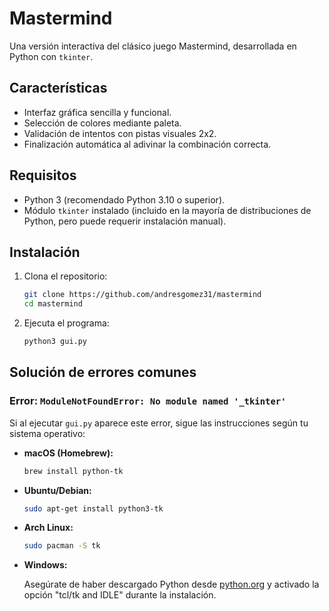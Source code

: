 # Mastermind

Una versión interactiva del clásico juego Mastermind, desarrollada en Python con `tkinter`.

## Características

- Interfaz gráfica sencilla y funcional.
- Selección de colores mediante paleta.
- Validación de intentos con pistas visuales 2x2.
- Finalización automática al adivinar la combinación correcta.

## Requisitos

- Python 3 (recomendado Python 3.10 o superior).
- Módulo `tkinter` instalado (incluido en la mayoría de distribuciones de Python, pero puede requerir instalación manual).

## Instalación

1. Clona el repositorio:

    ```bash
    git clone https://github.com/andresgomez31/mastermind
    cd mastermind
    ```

2. Ejecuta el programa:

    ```bash
    python3 gui.py
    ```

## Solución de errores comunes

### Error: `ModuleNotFoundError: No module named '_tkinter'`

Si al ejecutar `gui.py` aparece este error, sigue las instrucciones según tu sistema operativo:

- **macOS (Homebrew):**

  ```bash
  brew install python-tk
  ```

- **Ubuntu/Debian:**

  ```bash
  sudo apt-get install python3-tk
  ```

- **Arch Linux:**

  ```bash
  sudo pacman -S tk
  ```

- **Windows:**

  Asegúrate de haber descargado Python desde [python.org](https://www.python.org) y activado la opción "tcl/tk and IDLE" durante la instalación.  
  